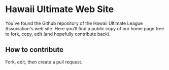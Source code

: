 # Hawaii Ultimate Web Site

You've found the Github repository of the Hawaii Ultimate League Association's web site.  Here you'll find a public copy of our home page free to fork, copy, edit (and hopefully contribute back).

## How to contribute

Fork, edit, then create a pull request.